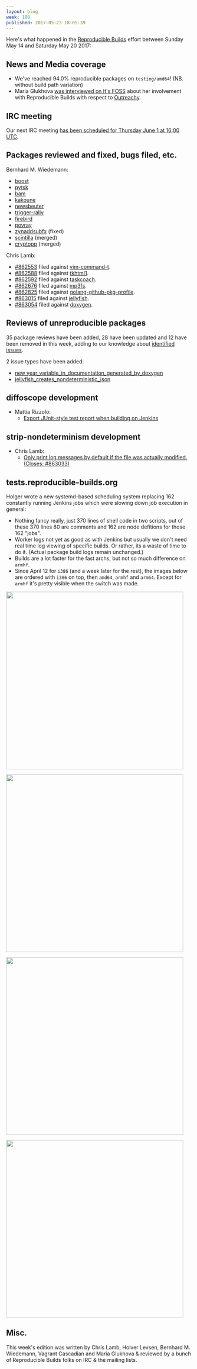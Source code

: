 ```yaml
---
layout: blog
week: 108
published: 2017-05-23 18:05:39
---
```


Here's what happened in the [Reproducible Builds](https://reproducible-builds.org) effort between Sunday May 14 and Saturday May 20 2017:

News and Media coverage
--------------

- We've reached 94.0% reproducible packages on `testing/amd64`! (NB. without build path variation)
- Maria Glukhova [was interviewed on It's FOSS](https://itsfoss.com/interview-with-maria-glukova/) about her involvement with Reproducible Builds with respect to [Outreachy](https://www.gnome.org/outreachy/).


IRC meeting
-----------

Our next IRC meeting [has been scheduled for Thursday June 1 at 16:00 UTC](http://lists.alioth.debian.org/pipermail/reproducible-builds/Week-of-Mon-20170522/008743.html).


Packages reviewed and fixed, bugs filed, etc.
---------------------------------------------

Bernhard M. Wiedemann:

* [boost](https://github.com/boostorg/container/pull/50)
* [pytsk](https://github.com/py4n6/pytsk/pull/29)
* [bam](https://github.com/matricks/bam/issues/111)
* [kakoune](https://github.com/mawww/kakoune/pull/1390)
* [newsbeuter](https://github.com/akrennmair/newsbeuter/pull/550)
* [trigger-rally](https://sourceforge.net/p/trigger-rally/patches/18/)
* [firebird](https://github.com/FirebirdSQL/firebird/pull/92)
* [povray](https://github.com/POV-Ray/povray/pull/296)
* [zynaddsubfx](https://sourceforge.net/p/zynaddsubfx/bugs/155/) (fixed)
* [scintilla](https://sourceforge.net/p/scintilla/bugs/1946/) (merged)
* [cryptopp](https://github.com/weidai11/cryptopp/pull/426) (merged)

Chris Lamb:

* [#862553](https://bugs.debian.org/862553) filed against [vim-command-t](https://tracker.debian.org/pkg/vim-command-t).
* [#862588](https://bugs.debian.org/862588) filed against [tkhtml1](https://tracker.debian.org/pkg/tkhtml1).
* [#862592](https://bugs.debian.org/862592) filed against [taskcoach](https://tracker.debian.org/pkg/taskcoach).
* [#862676](https://bugs.debian.org/862676) filed against [mp3fs](https://tracker.debian.org/pkg/mp3fs).
* [#862825](https://bugs.debian.org/862825) filed against [golang-github-pkg-profile](https://tracker.debian.org/pkg/golang-github-pkg-profile).
* [#863015](https://bugs.debian.org/863015) filed against [jellyfish](https://tracker.debian.org/pkg/jellyfish).
* [#863054](https://bugs.debian.org/863054) filed against [doxygen](https://tracker.debian.org/pkg/doxygen).

Reviews of unreproducible packages
----------------------------------

35 package reviews have been added, 28 have been updated and 12 have been removed in this week,
adding to our knowledge about [identified issues](https://tests.reproducible-builds.org/debian/index_issues.html).

2 issue types have been added:

- [new year\_variable\_in\_documentation\_generated\_by\_doxygen](https://salsa.debian.org/reproducible-builds/reproducible-notes/commit/4946676e)
- [jellyfish\_creates\_nondeterministic\_json](https://salsa.debian.org/reproducible-builds/reproducible-notes/commit/149f4bff)


diffoscope development
----------------------

- Mattia Rizzolo:
  - [Export JUnit-style test report when building on Jenkins](https://salsa.debian.org/reproducible-builds/diffoscope/commit/0724f01)


strip-nondeterminism development
--------------------------------

- Chris Lamb:
  - [Only print log messages by default if the file was actually modified. (Closes: #863033)](https://salsa.debian.org/reproducible-builds/strip-nondeterminism.git/commit/?id=fef1708)


tests.reproducible-builds.org
-----------------------

Holger wrote a new systemd-based scheduling system replacing 162 constantly running Jenkins jobs which were slowing down job execution in general:

- Nothing fancy really, just 370 lines of shell code in two scripts, out of these 370 lines 80 are comments and 162 are node defitions for those 162 "jobs".
- Worker logs not yet as good as with Jenkins but usually we don't need real time log viewing of specific builds. Or rather, its a waste of time to do it. (Actual package build logs remain unchanged.)
- Builds are a lot faster for the fast archs, but not so much difference on `armhf`.
- Since April 12 for `i386` (and a week later for the rest), the images below are ordered with `i386` on top, then `amd64`, `armhf` and `arm64`. Except for `armhf` it's pretty visible when the switch was made.

[<img width="480"
src="/blog/images/stats_builds_per_day_i386_20170522.png"
/>](/blog/images/stats_builds_per_day_i386_20170522.png)

[<img width="480"
src="/blog/images/stats_builds_per_day_amd64_20170522.png"
/>](/blog/images/stats_builds_per_day_amd64_20170522.png)

[<img width="480"
src="/blog/images/stats_builds_per_day_armhf_20170522.png"
/>](/blog/images/stats_builds_per_day_armhf_20170522.png)

[<img width="480"
src="/blog/images/stats_builds_per_day_arm64_20170522.png"
/>](/blog/images/stats_builds_per_day_arm64_20170522.png)

Misc.
-----

This week's edition was written by Chris Lamb, Holver Levsen, Bernhard M. Wiedemann, Vagrant Cascadian and Maria Glukhova & reviewed by a bunch of Reproducible Builds folks on IRC & the mailing lists.
